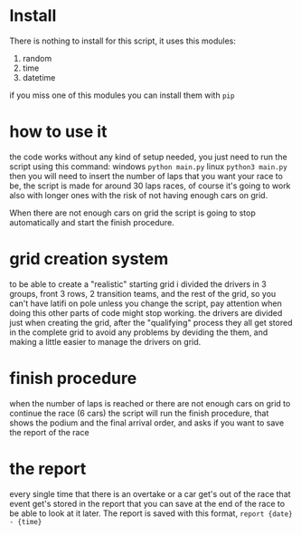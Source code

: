 # Install
There is nothing to install for this script, it uses this modules:

1. random
2. time
3. datetime

if you miss one of this modules you can install them with `pip`
# how to use it
the code works without any kind of setup needed, you just need to run the script using this command: windows `python main.py` linux `python3 main.py`
then you will need to insert the number of laps that you want your race to be, the script is made for around 30 laps races, of course it's going to work also with longer ones with the risk of not having enough cars on grid. 

When there are not enough cars on grid the script is going to stop automatically and start the finish procedure. 

# grid creation system 
to be able to create a "realistic" starting grid i divided the drivers in 3 groups, front 3 rows, 2 transition teams, and the rest of the grid, so you can't have latifi on pole unless you change the script, pay attention when doing this other parts of code might stop working. the drivers are divided just when creating the grid, after the "qualifying" process they all get stored in the complete grid to avoid any problems by deviding the them, and making a little easier to manage the drivers on grid.
# finish procedure
when the number of laps is reached or there are not enough cars on grid to continue the race (6 cars) the script will run the finish procedure, that shows the podium and the final arrival order, and asks if you want to save the report of the race
# the report
every single time that there is an overtake or a car get's out of the race that event get's stored in the report that you can save at the end of the race to be able to look at it later. The report is saved with this format, `report {date} - {time}`

